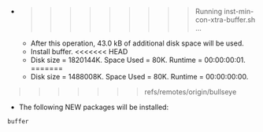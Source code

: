 * >>>>>>>>> Running inst-min-con-xtra-buffer.sh ...
  * After this operation, 43.0 kB of additional disk space will be used.
  * Install buffer.
<<<<<<< HEAD
  * Disk size = 1820144K. Space Used = 80K. Runtime = 00:00:00:01.
=======
  * Disk size = 1488008K. Space Used = 80K. Runtime = 00:00:00:00.
>>>>>>> refs/remotes/origin/bullseye
  * The following NEW packages will be installed:
  ```bash
buffer
  ```
